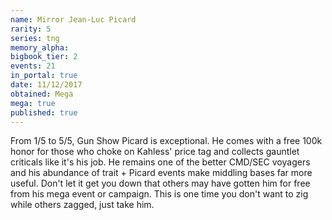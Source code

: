 ```yaml
---
name: Mirror Jean-Luc Picard
rarity: 5
series: tng
memory_alpha:
bigbook_tier: 2
events: 21
in_portal: true
date: 11/12/2017
obtained: Mega
mega: true
published: true
---
```


From 1/5 to 5/5, Gun Show Picard is exceptional. He comes with a free 100k honor for those who choke on Kahless' price tag and collects gauntlet criticals like it's his job. He remains one of the better CMD/SEC voyagers and his abundance of trait + Picard events make middling bases far more useful. Don't let it get you down that others may have gotten him for free from his mega event or campaign. This is one time you don't want to zig while others zagged, just take him.
